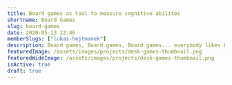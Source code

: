```yaml
---
title: Board games as tool to measure cognitive abilites
shortname: Board Games
slug: board-games
date: 2020-05-13 12:46
memberSlugs: ["lukas-hejtmanek"]
description: Board games, Board games, Board games... everybody likes board games and they can be benefical too
featuredImage: /assets/images/projects/desk-games-thumbnail.png
featuredWideImage: /assets/images/projects/desk-games-thumbnail.png
isActive: true
draft: true
---
```


